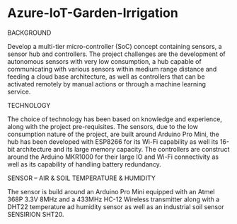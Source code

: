 # Azure-IoT-Garden-Irrigation

BACKGROUND

Develop a multi-tier micro-controller (SoC) concept containing sensors, a sensor hub and controllers. The project challenges are the development of autonomous sensors with very low consumption, a hub capable of communicating with various sensors within medium range distance and feeding a cloud base architecture, as well as controllers that can be activated remotely by manual actions or through a machine learning service.

TECHNOLOGY

The choice of technology has been based on knowledge and experience, along with the project pre-requisites. The sensors, due to the low consumption nature of the project, are built around Arduino Pro Mini, the hub has been developed with ESP8266 for its Wi-Fi capability as well its 16-bit architecture and its large memory capacity. The controllers are construct around the Arduino MKR1000 for their large IO and Wi-Fi connectivity as well as its capability of handling battery redundancy.

SENSOR – AIR & SOIL TEMPERATURE & HUMIDITY

The sensor is build around an Arduino Pro Mini equipped with an Atmel 368P 3.3V 8MHz and a 433MHz HC-12 Wireless transmitter along with a DHT22 temperature ad humidity sensor as well as an industrial soil sensor SENSIRION SHT20.
